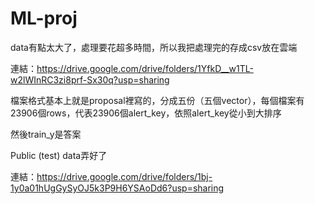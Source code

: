 # ML-proj

data有點太大了，處理要花超多時間，所以我把處理完的存成csv放在雲端

連結：https://drive.google.com/drive/folders/1YfkD__w1TL-w2lWInRC3zi8prf-Sx30q?usp=sharing

檔案格式基本上就是proposal裡寫的，分成五份（五個vector），每個檔案有23906個rows，代表23906個alert_key，依照alert_key從小到大排序

然後train_y是答案


Public (test) data弄好了

連結：https://drive.google.com/drive/folders/1bj-1y0a01hUgGySyOJ5k3P9H6YSAoDd6?usp=sharing
